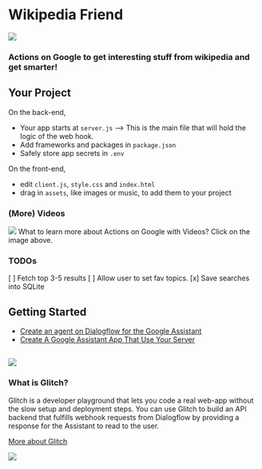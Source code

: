 # Wikipedia Friend
![](https://greenido.files.wordpress.com/2017/11/image5.png)
### Actions on Google to get interesting stuff from wikipedia and get smarter!
 
## Your Project

On the back-end,
- Your app starts at `server.js` --> This is the main file that will hold the logic of the web hook.
- Add frameworks and packages in `package.json`
- Safely store app secrets in `.env`

On the front-end,
- edit `client.js`, `style.css` and `index.html`
- drag in `assets`, like images or music, to add them to your project

### (More) Videos
[![](https://cdn.glitch.com/5e52a72f-da3a-4415-b9e8-014f7884e589%2Faog-videos-best-practices-ido.png?1510886484980)](https://www.youtube.com/playlist?list=PLOU2XLYxmsILvfJcIASBDbgfxloFz_XsU)
What to learn more about Actions on Google with Videos? Click on the image above.

### TODOs
  [ ] Fetch top 3-5 results 
  [ ] Allow user to set fav topics.
  [x] Save searches into SQLite
 
 
## Getting Started

* [Create an agent on Dialogflow for the Google Assistant](https://medium.com/google-developers/build-your-first-smart-bot-for-google-home-18949f74822c)
* [Create A Google Assistant App That Use Your Server](https://greenido.wordpress.com/2017/09/29/create-a-google-assistant-that-use-your-server/)

![](https://cdn.glitch.com/5e52a72f-da3a-4415-b9e8-014f7884e589%2Fhow%20can%20I%20help%20%2B%20assistant%20logo.png?1510886563473)
-----

### What is Glitch?
Glitch is a developer playground that lets you code a real web-app without the slow setup and deployment steps. You can use Glitch to build an API backend that fulfills webhook requests from Dialogflow by providing a response for the Assistant to read to the user.

[More about Glitch](https://glitch.com/about)

<img src="https://ga-beacon.appspot.com/UA-65622529-1/wikipedia-friend-glitch?pixel=0">
